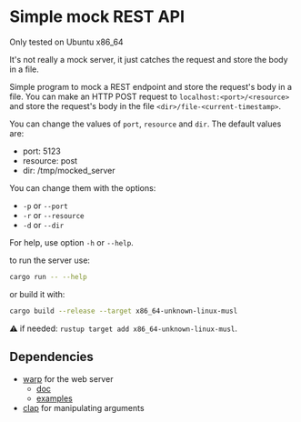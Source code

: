 # Simple mock REST API

Only tested on Ubuntu x86_64

It's not really a mock server, it just catches the request and store the body
in a file.

Simple program to mock a REST endpoint and store the request's body in a file.
You can make an HTTP POST request to `localhost:<port>/<resource>` and store the
request's body in the file `<dir>/file-<current-timestamp>`.

You can change the values of `port`, `resource` and `dir`.
The default values are:

* port: 5123
* resource: post
* dir: /tmp/mocked_server

You can change them with the options:

* `-p` or `--port`
* `-r` or `--resource`
* `-d` or `--dir`

For help, use option `-h` or `--help`.

to run the server use:

```sh
cargo run -- --help
```

or build it with:

```bash
cargo build --release --target x86_64-unknown-linux-musl
```
⚠️ if needed: `rustup target add x86_64-unknown-linux-musl`.

## Dependencies

* [warp](https://github.com/seanmonstar/warp) for the web server
    * [doc](https://docs.rs/warp/latest/warp/index.html)
    * [examples](https://github.com/seanmonstar/warp/tree/master/examples)
* [clap](https://docs.rs/clap/latest/clap/index.html) for manipulating arguments
